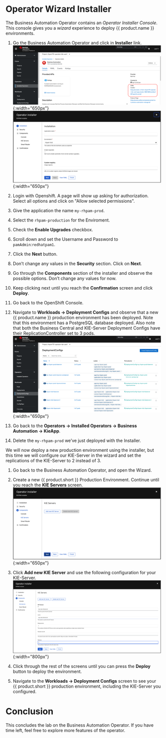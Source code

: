 Operator Wizard Installer
==================

The Business Automation Operator contains an *Operator Installer Console*. This console gives you a *wizard* experience to deploy {{ product.name }} environments.

1.  Go the Business Automation Operator and click in **Installer** link. ![](../images/business_automation/operator/operator-lab-installer-console-route.png){:width="650px"} ![](../images/business_automation/operator/operator-lab-installer-console.png){:width="650px"}

2. Login with Openshift. A page will show up asking for authorization. Select all options and click on "Allow selected permissions".

2.  Give the application the name `my-rhpam-prod`.

3.  Select the `rhpam-production` for the Enviroment.

4.  Check the **Enable Upgrades** checkbox.

5.  Scroll down and set the Username and Password to `pamAdmin`:`redhatpam1`.

6.  Click the **Next** button.

7.  Don’t change any values in the **Security** section. Click on **Next**.

8.  Go through the **Components** section of the installer and observe the possible options. Don’t change any values for now.

9.  Keep clicking next until you reach the **Confirmation** screen and click **Deploy**.

10. Go back to the OpenShift Console.

11. Navigate to **Workloads → Deployment Configs** and observe that a new {{ product.name }} production environment has been deployed. Note that this environment has a PostgreSQL database deployed. Also note that both the Business Central and KIE-Server Deployment Configs have their ReplicationController set to 3 pods. ![](../images/business_automation/operator/operator-lab-installer-rhpam-prod-dc.png){:width="650px"}

12. Go back to the **Operators → Installed Operators → Business Automation → KieApp**.

13. Delete the `my-rhpam-prod` we’ve just deployed with the Installer.

We will now deploy a new production environment using the installer, but this time we will configure our KIE-Server in the wizard and set the replications of the KIE-Server to 2 instead of 3.

1.  Go back to the Business Automation Operator, and open the Wizard.

2.  Create a new {{ product.short }} Production Environment. Continue until you reach the **KIE Servers** screen. ![](../images/business_automation/operator/operator-lab-installer-console-new-kieserver.png){:width="650px"}

3.  Click **Add new KIE Server** and use the following configuration for your KIE-Server. ![](../images/business_automation/operator/operator-lab-installer-console-new-kieserver-configuration.png){:width="800px"}

4.  Click through the rest of the screens until you can press the **Deploy** button to deploy the environment.

5.  Navigate to the **Workloads → Deployment Configs** screen to see your {{ product.short }} production environment, including the KIE-Server you configured.

Conclusion
==========

This concludes the lab on the Business Automation Operator. If you have time left, feel free to explore more features of the operator.
